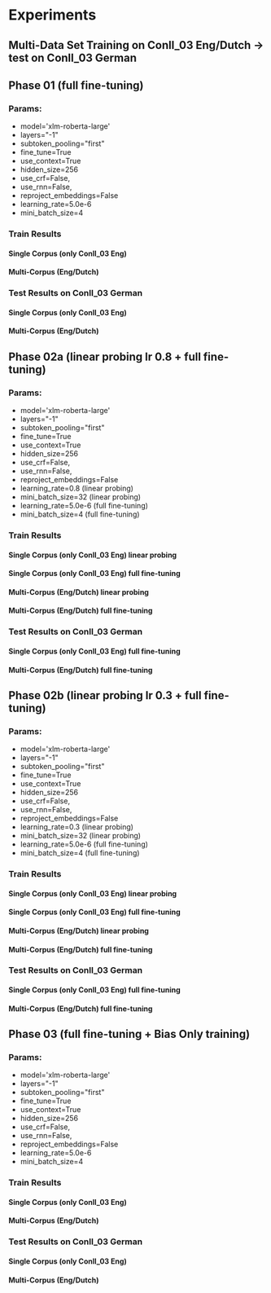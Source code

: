 
# Experiments
## Multi-Data Set Training on Conll_03 Eng/Dutch -> test on Conll_03 German
## Phase 01 (full fine-tuning)
### Params:
* model='xlm-roberta-large'
* layers="-1"
* subtoken_pooling="first"
* fine_tune=True
* use_context=True
* hidden_size=256
* use_crf=False,
* use_rnn=False,
* reproject_embeddings=False
* learning_rate=5.0e-6
* mini_batch_size=4

### Train Results
#### Single Corpus (only Conll_03 Eng)

#### Multi-Corpus (Eng/Dutch)

### Test Results on Conll_03 German
#### Single Corpus (only Conll_03 Eng)

#### Multi-Corpus (Eng/Dutch)


## Phase 02a (linear probing lr 0.8 + full fine-tuning)
### Params:
* model='xlm-roberta-large'
* layers="-1"
* subtoken_pooling="first"
* fine_tune=True
* use_context=True
* hidden_size=256
* use_crf=False,
* use_rnn=False,
* reproject_embeddings=False
* learning_rate=0.8 (linear probing)
* mini_batch_size=32 (linear probing)
* learning_rate=5.0e-6 (full fine-tuning)
* mini_batch_size=4 (full fine-tuning)

### Train Results
#### Single Corpus (only Conll_03 Eng) linear probing

#### Single Corpus (only Conll_03 Eng) full fine-tuning

#### Multi-Corpus (Eng/Dutch) linear probing

#### Multi-Corpus (Eng/Dutch) full fine-tuning

### Test Results on Conll_03 German
#### Single Corpus (only Conll_03 Eng) full fine-tuning

#### Multi-Corpus (Eng/Dutch) full fine-tuning


## Phase 02b (linear probing lr 0.3 + full fine-tuning)
### Params:
* model='xlm-roberta-large'
* layers="-1"
* subtoken_pooling="first"
* fine_tune=True
* use_context=True
* hidden_size=256
* use_crf=False,
* use_rnn=False,
* reproject_embeddings=False
* learning_rate=0.3 (linear probing)
* mini_batch_size=32 (linear probing)
* learning_rate=5.0e-6 (full fine-tuning)
* mini_batch_size=4 (full fine-tuning)

### Train Results
#### Single Corpus (only Conll_03 Eng) linear probing

#### Single Corpus (only Conll_03 Eng) full fine-tuning

#### Multi-Corpus (Eng/Dutch) linear probing

#### Multi-Corpus (Eng/Dutch) full fine-tuning

### Test Results on Conll_03 German
#### Single Corpus (only Conll_03 Eng) full fine-tuning

#### Multi-Corpus (Eng/Dutch) full fine-tuning


## Phase 03 (full fine-tuning + Bias Only training)
### Params:
* model='xlm-roberta-large'
* layers="-1"
* subtoken_pooling="first"
* fine_tune=True
* use_context=True
* hidden_size=256
* use_crf=False,
* use_rnn=False,
* reproject_embeddings=False
* learning_rate=5.0e-6
* mini_batch_size=4

### Train Results
#### Single Corpus (only Conll_03 Eng)

#### Multi-Corpus (Eng/Dutch)

### Test Results on Conll_03 German
#### Single Corpus (only Conll_03 Eng)

#### Multi-Corpus (Eng/Dutch)

